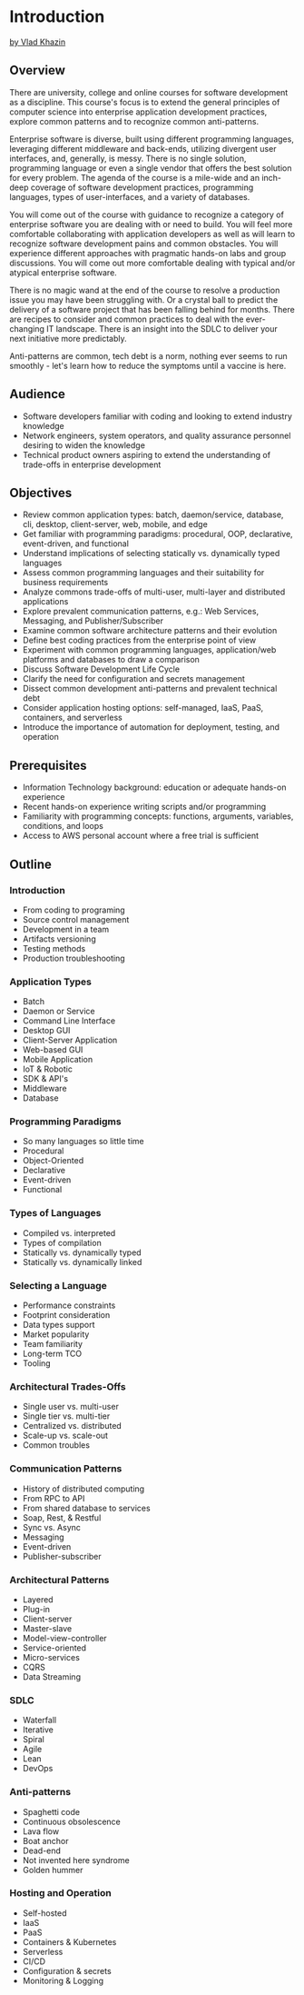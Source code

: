 # Introduction

 [by Vlad Khazin](https://www.linkedin.com/in/vkhazin)
 
## Overview

There are university, college and online courses for software development as a discipline.
This course's focus is to extend the general principles of computer science into enterprise application development practices, explore common patterns and to recognize common anti-patterns.

Enterprise software is diverse, built using different programming languages, leveraging different middleware and back-ends, utilizing divergent user interfaces, and, generally, is messy.
There is no single solution, programming language or even a single vendor that offers the best solution for every problem.
The agenda of the course is a mile-wide and an inch-deep coverage of software development practices, programming languages, types of user-interfaces, and a variety of databases.

You will come out of the course with guidance to recognize a category of enterprise software you are dealing with or need to build.
You will feel more comfortable collaborating with application developers as well as will learn to recognize software development pains and common obstacles.
You will experience different approaches with pragmatic hands-on labs and group discussions.
You will come out more comfortable dealing with typical and/or atypical enterprise software.

There is no magic wand at the end of the course to resolve a production issue you may have been struggling with. 
Or a crystal ball to predict the delivery of a software project that has been falling behind for months.
There are recipes to consider and common practices to deal with the ever-changing IT landscape.
There is an insight into the SDLC to deliver your next initiative more predictably.

Anti-patterns are common, tech debt is a norm, nothing ever seems to run smoothly - let's learn how to reduce the symptoms until a vaccine is here.


## Audience

* Software developers familiar with coding and looking to extend industry knowledge 
* Network engineers, system operators, and quality assurance personnel desiring to widen the knowledge
* Technical product owners aspiring to extend the understanding of trade-offs in enterprise development

## Objectives

* Review common application types: batch, daemon/service, database, cli, desktop, client-server, web, mobile, and edge
* Get familiar with programming paradigms: procedural, OOP, declarative, event-driven, and functional
* Understand implications of selecting statically vs. dynamically typed languages
* Assess common programming languages and their suitability for business requirements
* Analyze commons trade-offs of multi-user, multi-layer and distributed applications
* Explore prevalent communication patterns, e.g.: Web Services, Messaging, and Publisher/Subscriber
* Examine common software architecture patterns and their evolution
* Define best coding practices from the enterprise point of view
* Experiment with common programming languages, application/web platforms and databases to draw a comparison
* Discuss Software Development Life Cycle
* Clarify the need for configuration and secrets management
* Dissect common development anti-patterns and prevalent technical debt
* Consider application hosting options: self-managed, IaaS, PaaS, containers, and serverless
* Introduce the importance of automation for deployment, testing, and operation

## Prerequisites

* Information Technology background: education or adequate hands-on experience
* Recent hands-on experience writing scripts and/or programming
* Familiarity with programming concepts: functions, arguments, variables, conditions, and loops 
* Access to AWS personal account where a free trial is sufficient

## Outline

### Introduction

* From coding to programing
* Source control management
* Development in a team
* Artifacts versioning
* Testing methods
* Production troubleshooting

### Application Types

* Batch
* Daemon or Service
* Command Line Interface
* Desktop GUI
* Client-Server Application
* Web-based GUI
* Mobile Application
* IoT & Robotic 
* SDK & API's
* Middleware
* Database

### Programming Paradigms

* So many languages so little time
* Procedural
* Object-Oriented
* Declarative
* Event-driven
* Functional

### Types of Languages

* Compiled vs. interpreted
* Types of compilation
* Statically vs. dynamically typed
* Statically vs. dynamically linked

### Selecting a Language

* Performance constraints
* Footprint consideration
* Data types support
* Market popularity
* Team familiarity
* Long-term TCO
* Tooling

### Architectural Trades-Offs

* Single user vs. multi-user
* Single tier vs. multi-tier
* Centralized vs. distributed
* Scale-up vs. scale-out
* Common troubles 

### Communication Patterns

* History of distributed computing
* From RPC to API
* From shared database to services
* Soap, Rest, & Restful
* Sync vs. Async
* Messaging
* Event-driven
* Publisher-subscriber

### Architectural Patterns

* Layered
* Plug-in
* Client-server
* Master-slave
* Model-view-controller
* Service-oriented 
* Micro-services
* CQRS
* Data Streaming

### SDLC

* Waterfall
* Iterative
* Spiral
* Agile
* Lean
* DevOps

### Anti-patterns

* Spaghetti code
* Continuous obsolescence
* Lava flow
* Boat anchor
* Dead-end
* Not invented here syndrome
* Golden hummer

### Hosting and Operation

* Self-hosted
* IaaS
* PaaS
* Containers & Kubernetes
* Serverless
* CI/CD
* Configuration & secrets
* Monitoring & Logging
